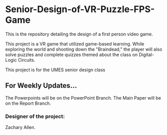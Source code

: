 # Senior-Design-of-VR-Puzzle-FPS-Game
This is the repository detailing the design of a first person video game.

This project is a VR game that utilized game-based learning.
While exploring the world and shooting down the "Braindead,"
the player will also solve puzzles and complete quizzes
themed about the class on Digital-Logic Circuits.

This project is for the UMES senior design class

## For Weekly Updates... 
The Powerpoints will be on the PowerPoint Branch.
The Main Paper will be on the Report Branch.

### Designer of the project: 
Zachary Allen.
